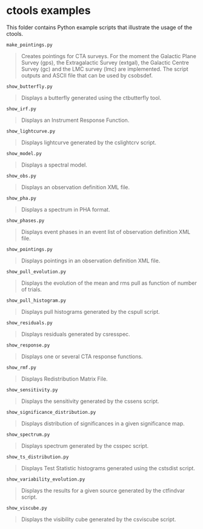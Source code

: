 ctools examples
===============

This folder contains Python example scripts that illustrate the usage of
the ctools.

`make_pointings.py`
>  Creates pointings for CTA surveys. For the moment the Galactic Plane
>  Survey (gps), the Extragalactic Survey (extgal), the Galactic Centre
>  Survey (gc) and the LMC survey (lmc) are implemented. The script outputs
>  and ASCII file that can be used by csobsdef.

`show_butterfly.py`
>  Displays a butterfly generated using the ctbutterfly tool.

`show_irf.py`
>  Displays an Instrument Response Function.

`show_lightcurve.py`
>  Displays lightcurve generated by the cslightcrv script.

`show_model.py`
>  Displays a spectral model.

`show_obs.py`
>  Displays an observation definition XML file.

`show_pha.py`
>  Displays a spectrum in PHA format.

`show_phases.py`
>  Displays event phases in an event list of observation definition XML file.

`show_pointings.py`
>  Displays pointings in an observation definition XML file.

`show_pull_evolution.py`
>  Displays the evolution of the mean and rms pull as function of number of
>  trials.

`show_pull_histogram.py`
>  Displays pull histograms generated by the cspull script.

`show_residuals.py`
>  Displays residuals generated by csresspec.

`show_response.py`
>  Displays one or several CTA response functions.

`show_rmf.py`
>  Displays Redistribution Matrix File.

`show_sensitivity.py`
>  Displays the sensitivity generated by the cssens script.

`show_significance_distribution.py`
>  Displays distribution of significances in a given significance map.

`show_spectrum.py`
>  Displays spectrum generated by the csspec script.

`show_ts_distribution.py`
>  Displays Test Statistic histograms generated using the cstsdist script.

`show_variability_evolution.py`
>  Displays the results for a given source generated by the ctfindvar script.

`show_viscube.py`
>  Displays the visibility cube generated by the csviscube script.
